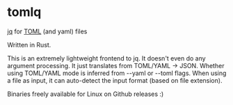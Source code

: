 tomlq
======
[jq](https://stedolan.github.io/jq/) for [TOML](https://toml.io/en/) (and yaml) files

Written in Rust.

This is an extremely lightweight frontend to jq. It doesn't even do any argument processing. It just translates from TOML/YAML -> JSON.
Whether using TOML/YAML mode is inferred from --yaml or --toml flags.
When using a file as input, it can auto-detect the input format (based on file extension).

Binaries freely available for Linux on Github releases :)

